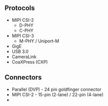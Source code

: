 ## Protocols
- MIPI CSI-2
	- D-PHY
	- C-PHY
- MIPI CSI-3
	- M-PHY / Uniport-M
- GigE
- USB 3.0
- CameraLink
- CoaXPress (CXP)

## Connectors
- Parallel (DVP) - 24 pin goldfinger connector
- MIPI CSI-2 - 15-pin (2-lane) / 22-pin (4-lane)
- 